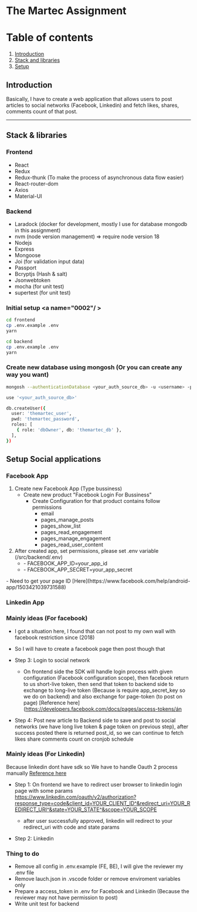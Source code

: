 # The Martec Assignment
# Table of contents
1. [Introduction](#0000)
2. [Stack and libraries](#0001)
3. [Setup](#0002)

## Introduction <a name="0000" />

<p>
  Basically, I have to create a web application that allows users to post articles to social networks (Facebook, Linkedin) and fetch likes, shares, comments count of that post.
</p>

---

## Stack & libraries <a name="0001"/>

### Frontend
- React
- Redux
- Redux-thunk (To make the process of asynchronous data flow easier)
- React-router-dom
- Axios
- Material-UI
### Backend
- Laradock (docker for development, mostly I use for database mongodb in this assignment)
- nvm (node version management) => require node version 18
- Nodejs
- Express
- Mongoose
- Joi (for validation input data)
- Passport
- Bcryptjs (Hash & salt)
- Jsonwebtoken
- mocha (for unit test)
- supertest (for unit test)


### Initial setup <a name="0002"/ >
```bash
cd frontend 
cp .env.example .env
yarn

cd backend
cp .env.example .env
yarn
```

### Create new database using mongosh (Or you can create any way you want)
```bash
mongosh --authenticationDatabase <your_auth_source_db> -u <username> -p <password>

use '<your_auth_source_db>'

db.createUser({
  user: 'themartec_user',
  pwd: 'themartec_password',
  roles: [
    { role: 'dbOwner', db: 'themartec_db' },
  ],
})
```

## Setup Social applications

### Facebook App
  <ol>
    <li>
      Create new Facebook App (Type bussiness)
      <ul>
        <li>
          Create new product "Facebook Login For Bussiness"
          <ul>
          <li>
              Create Configuration for that product contains follow permissions
              <ul>
                  <li>email</li>
                  <li>pages_manage_posts</li>
                  <li>pages_show_list</li>
                  <li>pages_read_engagement</li>
                  <li>pages_manage_engagement</li>
                  <li>pages_read_user_content</li>
              </ul>
          </li>
          </ul>
        </li>
      </ul>
    </li>
    <li>
      After created app, set permissions, please set .env variable (/src/backend/.env)
      <ul>
        <li>- FACEBOOK_APP_ID=your_app_id</li>
        <li>- FACEBOOK_APP_SECRET=your_app_secret</li>
      </ul>
    </li>
  </ol>
- Need to get your page ID [Here](https://www.facebook.com/help/android-app/1503421039731588)

### Linkedin App


### Mainly ideas (For facebook)
- I got a situation here, I found that can not post to my own wall with facebook restriction since (2018)
- So I will have to create a facebook page then post though that

- Step 3: Login to social network
  - On frontend side the SDK will handle login process with given configuration (Facebook configuration scope), then facebook return to us short-live token, then send that token to backend side to exchange to long-live token (Because is require app_secret_key so we do on backend) and also exchange for page-token (to post on page) [Reference here](https://developers.facebook.com/docs/pages/access-tokens/án 
  
- Step 4: Post new article to Backend side to save and post to social networks (we have long live token & page token on previous step), after success posted there is returned post_id, so we can continue to fetch likes share comments count on cronjob schedule

### Mainly ideas (For Linkedin)
Because linkedin dont have sdk so We have to handle Oauth 2 process manually [Reference here](https://learn.microsoft.com/en-us/linkedin/shared/authentication/authorization-code-flow?context=linkedin%2Fconsumer%2Fcontext&tabs=HTTPS1)

- Step 1: On frontend we have to redirect user browser to linkedin login page with some params
https://www.linkedin.com/oauth/v2/authorization?response_type=code&client_id=YOUR_CLIENT_ID^&redirect_uri=YOUR_REDIRECT_URI^&state=YOUR_STATE^&scope=YOUR_SCOPE
  - after user successfully approved, linkedin will redirect to your redirect_uri with code and state params

- Step 2: Linkedin 


### Thing to do
- Remove all config in .env.example (FE, BE), I will give the reviewer my .env file
- Remove lauch.json in .vscode folder or remove enviroment variables only
- Prepare a  access_token in .env for Facebook and Linkedin (Because the reviewer may not have permission to post)
- Write unit test for backend






